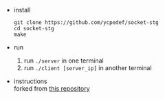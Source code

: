 * install
  ```shell
  git clone https://github.com/ycpedef/socket-stg
  cd socket-stg
  make
  ```
* run  
  1. run `./server` in one terminal
  2. run `./client [server_ip]` in another terminal

* instructions  
  forked from [this repository](https://github.com/18atumnYoujin/socket-based-naive-game)
